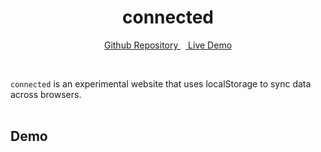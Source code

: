 <div align="center">

# connected<br />

[Github Repository
](https://github.com/unsignd/connected)&nbsp;&nbsp;[
Live Demo](https://uuuui.vercel.app)

</div>
<br />

`connected` is an experimental website that uses localStorage to sync data across browsers.
<br/>
<br/>

## Demo
